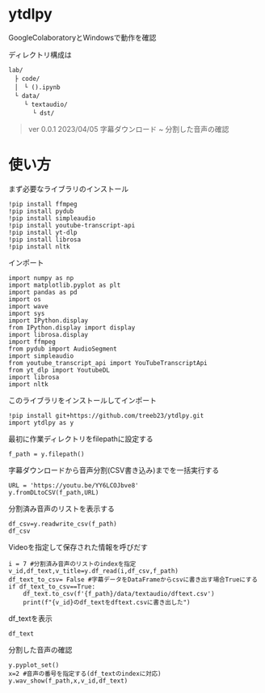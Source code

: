 # ytdlpy
GoogleColaboratoryとWindowsで動作を確認

ディレクトリ構成は
```
lab/
　├ code/
　│　└ ().ipynb
　└ data/
　 　└ textaudio/
    　 └ dst/
```


> ver 0.0.1 2023/04/05 字幕ダウンロード ~ 分割した音声の確認

# 使い方
まず必要なライブラリのインストール
```
!pip install ffmpeg
!pip install pydub
!pip install simpleaudio
!pip install youtube-transcript-api
!pip install yt-dlp
!pip install librosa
!pip install nltk
```
インポート
```
import numpy as np
import matplotlib.pyplot as plt
import pandas as pd
import os
import wave
import sys
import IPython.display
from IPython.display import display
import librosa.display
import ffmpeg
from pydub import AudioSegment
import simpleaudio
from youtube_transcript_api import YouTubeTranscriptApi
from yt_dlp import YoutubeDL
import librosa
import nltk
```
このライブラリをインストールしてインポート
```
!pip install git+https://github.com/treeb23/ytdlpy.git
import ytdlpy as y
```
最初に作業ディレクトリをfilepathに設定する
```
f_path = y.filepath()
```
字幕ダウンロードから音声分割(CSV書き込み)までを一括実行する
```
URL = 'https://youtu.be/YY6LCOJbve8'
y.fromDLtoCSV(f_path,URL)
```
分割済み音声のリストを表示する
```
df_csv=y.readwrite_csv(f_path)
df_csv
```
Videoを指定して保存された情報を呼びだす
```
i = 7 #分割済み音声のリストのindexを指定
v_id,df_text,v_title=y.df_read(i,df_csv,f_path)
df_text_to_csv= False #字幕データをDataFrameからcsvに書き出す場合Trueにする
if df_text_to_csv==True:
    df_text.to_csv(f'{f_path}/data/textaudio/dftext.csv')
    print(f"{v_id}のdf_textをdftext.csvに書き出した")
```
df_textを表示
```
df_text
```
分割した音声の確認
```
y.pyplot_set()
x=2 #音声の番号を指定する(df_textのindexに対応)
y.wav_show(f_path,x,v_id,df_text)
```
